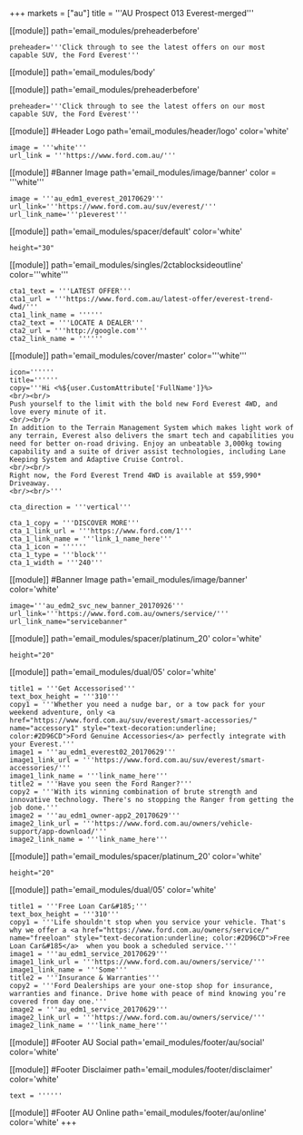+++
markets = ["au"]
title = '''AU Prospect 013 Everest-merged'''


[[module]]
path='email_modules/preheaderbefore'


	preheader='''Click through to see the latest offers on our most capable SUV, the Ford Everest'''

[[module]]
path='email_modules/body'

[[module]]
path='email_modules/preheaderbefore'


	preheader='''Click through to see the latest offers on our most capable SUV, the Ford Everest'''

[[module]] #Header Logo
path='email_modules/header/logo'
color='white'

	image = '''white'''
	url_link = '''https://www.ford.com.au/'''


[[module]] #Banner Image
path='email_modules/image/banner'
color = '''white'''

	image = '''au_edm1_everest_20170629'''
    url_link='''https://www.ford.com.au/suv/everest/'''
	url_link_name='''p1everest'''

[[module]]
path='email_modules/spacer/default'
color='white'

	height="30"
    
    
[[module]]
path='email_modules/singles/2ctablocksideoutline'
color='''white'''

	cta1_text = '''LATEST OFFER'''
	cta1_url = '''https://www.ford.com.au/latest-offer/everest-trend-4wd/'''
	cta1_link_name = ''''''
	cta2_text = '''LOCATE A DEALER'''
	cta2_url = '''http://google.com'''
	cta2_link_name = ''''''

[[module]]
path='email_modules/cover/master'
color='''white'''

	icon=''''''
	title=''''''
	copy='''Hi <%${user.CustomAttribute['FullName']}%>
    <br/><br/>
    Push yourself to the limit with the bold new Ford Everest 4WD, and love every minute of it. 
    <br/><br/>
    In addition to the Terrain Management System which makes light work of any terrain, Everest also delivers the smart tech and capabilities you need for better on-road driving. Enjoy an unbeatable 3,000kg towing capability and a suite of driver assist technologies, including Lane Keeping System and Adaptive Cruise Control. 
    <br/><br/>
    Right now, the Ford Everest Trend 4WD is available at $59,990* Driveaway.
    <br/><br/>'''

	cta_direction = '''vertical'''

	cta_1_copy = '''DISCOVER MORE'''
	cta_1_link_url = '''https://www.ford.com/1'''
	cta_1_link_name = '''link_1_name_here'''
	cta_1_icon = ''''''
	cta_1_type = '''block'''
	cta_1_width = '''240'''

[[module]] #Banner Image
path='email_modules/image/banner'
color='white'

	image='''au_edm2_svc_new_banner_20170926'''
	url_link='''https://www.ford.com.au/owners/service/'''
	url_link_name="servicebanner"

[[module]]
path='email_modules/spacer/platinum_20'
color='white'

	height="20"

[[module]]
path='email_modules/dual/05'
color='white'

    title1 = '''Get Accessorised'''
    text_box_height = '''310'''
	copy1 = '''Whether you need a nudge bar, or a tow pack for your weekend adventure, only <a href="https://www.ford.com.au/suv/everest/smart-accessories/" name="accessory1" style="text-decoration:underline; color:#2D96CD">Ford Genuine Accessories</a> perfectly integrate with your Everest.'''
	image1 = '''au_edm1_everest02_20170629'''
	image1_link_url = '''https://www.ford.com.au/suv/everest/smart-accessories/'''
	image1_link_name = '''link_name_here'''
	title2 = '''Have you seen the Ford Ranger?'''
	copy2 = '''With its winning combination of brute strength and innovative technology. There's no stopping the Ranger from getting the job done.'''
	image2 = '''au_edm1_owner-app2_20170629'''
	image2_link_url = '''https://www.ford.com.au/owners/vehicle-support/app-download/'''
	image2_link_name = '''link_name_here'''
	

[[module]]
path='email_modules/spacer/platinum_20'
color='white'

	height="20"

[[module]]
path='email_modules/dual/05'
color='white'

	title1 = '''Free Loan Car&#185;'''
    text_box_height = '''310'''
	copy1 = '''Life shouldn't stop when you service your vehicle. That's why we offer a <a href="https://www.ford.com.au/owners/service/" name="freeloan" style="text-decoration:underline; color:#2D96CD">Free Loan Car&#185</a>  when you book a scheduled service.'''
	image1 = '''au_edm1_service_20170629'''
	image1_link_url = '''https://www.ford.com.au/owners/service/'''
	image1_link_name = '''Some'''
	title2 = '''Insurance & Warranties'''
	copy2 = '''Ford Dealerships are your one-stop shop for insurance, warranties and finance. Drive home with peace of mind knowing you’re covered from day one.'''
	image2 = '''au_edm1_service_20170629'''
	image2_link_url = '''https://www.ford.com.au/owners/service/'''
	image2_link_name = '''link_name_here'''


[[module]] #Footer AU Social
path='email_modules/footer/au/social'
color='white'

[[module]] #Footer Disclaimer
path='email_modules/footer/disclaimer'
color='white'

	text = ''''''
[[module]] #Footer AU Online
path='email_modules/footer/au/online'
color='white'
+++
